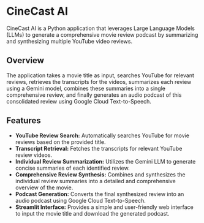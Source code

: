# CineCast AI

CineCast AI is a Python application that leverages Large Language Models (LLMs) to generate a comprehensive movie review podcast by summarizing and synthesizing multiple YouTube video reviews.

## Overview

The application takes a movie title as input, searches YouTube for relevant reviews, retrieves the transcripts for the videos, summarizes each review using a Gemini model, combines these summaries into a single comprehensive review, and finally generates an audio podcast of this consolidated review using Google Cloud Text-to-Speech.

## Features

- **YouTube Review Search:** Automatically searches YouTube for movie reviews based on the provided title.
- **Transcript Retrieval:** Fetches the transcripts for relevant YouTube review videos.
- **Individual Review Summarization:** Utilizes the Gemini LLM to generate concise summaries of each identified review.
- **Comprehensive Review Synthesis:** Combines and synthesizes the individual review summaries into a detailed and comprehensive overview of the movie.
- **Podcast Generation:** Converts the final synthesized review into an audio podcast using Google Cloud Text-to-Speech.
- **Streamlit Interface:** Provides a simple and user-friendly web interface to input the movie title and download the generated podcast.